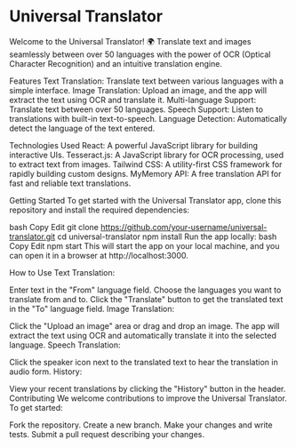 # Universal Translator
Welcome to the Universal Translator! 🌍 Translate text and images seamlessly between over 50 languages with the power of OCR (Optical Character Recognition) and an intuitive translation engine.

Features
Text Translation: Translate text between various languages with a simple interface.
Image Translation: Upload an image, and the app will extract the text using OCR and translate it.
Multi-language Support: Translate text between over 50 languages.
Speech Support: Listen to translations with built-in text-to-speech.
Language Detection: Automatically detect the language of the text entered.

Technologies Used
React: A powerful JavaScript library for building interactive UIs.
Tesseract.js: A JavaScript library for OCR processing, used to extract text from images.
Tailwind CSS: A utility-first CSS framework for rapidly building custom designs.
MyMemory API: A free translation API for fast and reliable text translations.

Getting Started
To get started with the Universal Translator app, clone this repository and install the required dependencies:

bash
Copy
Edit
git clone https://github.com/your-username/universal-translator.git
cd universal-translator
npm install
Run the app locally:
bash
Copy
Edit
npm start
This will start the app on your local machine, and you can open it in a browser at http://localhost:3000.

How to Use
Text Translation:

Enter text in the "From" language field.
Choose the languages you want to translate from and to.
Click the "Translate" button to get the translated text in the "To" language field.
Image Translation:

Click the "Upload an image" area or drag and drop an image.
The app will extract the text using OCR and automatically translate it into the selected language.
Speech Translation:

Click the speaker icon next to the translated text to hear the translation in audio form.
History:

View your recent translations by clicking the "History" button in the header.
Contributing
We welcome contributions to improve the Universal Translator. To get started:

Fork the repository.
Create a new branch.
Make your changes and write tests.
Submit a pull request describing your changes.
